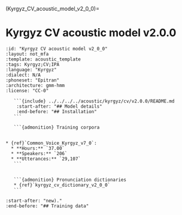 
(Kyrgyz_CV_acoustic_model_v2_0_0)=
# Kyrgyz CV acoustic model v2.0.0

``````{acoustic} Kyrgyz CV acoustic model v2.0.0
:id: "Kyrgyz CV acoustic model v2_0_0"
:layout: not_mfa
:template: acoustic_template
:tags: Kyrgyz;CV;IPA
:language: "Kyrgyz"
:dialect: N/A
:phoneset: "Epitran"
:architecture: gmm-hmm
:license: "CC-0"

   ```{include} ../../../../acoustic/kyrgyz/cv/v2.0.0/README.md
    :start-after: "## Model details"
    :end-before: "## Installation"
   ```

   ```{admonition} Training corpora


* {ref}`Common_Voice_Kyrgyz_v7_0`:
  * **Hours:** `37.00`
  * **Speakers:** `206`
  * **Utterances:** `29,107`
   ```


   ```{admonition} Pronunciation dictionaries
   * {ref}`kyrgyz_cv_dictionary_v2_0_0`
   ```
``````

```{include} ../../../../acoustic/kyrgyz/cv/v2.0.0/README.md
:start-after: "new)."
:end-before: "## Training data"
```
